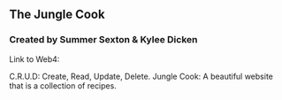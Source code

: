 ## The Jungle Cook

### Created by Summer Sexton & Kylee Dicken

Link to Web4:

C.R.U.D: Create, Read, Update, Delete.
Jungle Cook: A beautiful website that is a collection of recipes.
